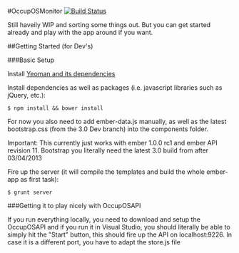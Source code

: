 #OccupOSMonitor [![Build Status](https://api.travis-ci.org/OccupOS/OccupOSMonitor.png)](https://api.travis-ci.org/OccupOS/OccupOSMonitor)

Still haveily WIP and sorting some things out. But you can get started already and play with the app around if you want.

##Getting Started (for Dev's)

###Basic Setup

Install [Yeoman and its dependencies](http://yeoman.io/)

Install dependencies as well as packages (i.e. javascript libraries such as jQuery, etc.):

```
$ npm install && bower install
```

For now you also need to add ember-data.js manually, as well as the latest bootstrap.css (from the 3.0 Dev branch) into the components folder.

Important: This currently just works with ember 1.0.0 rc1 and ember API revision 11. Bootstrap you literally need the latest 3.0 build from after 03/04/2013

Fire up the server (it will compile the templates and build the whole ember-app as first task):

```
$ grunt server
```

###Getting it to play nicely with OccupOSAPI

If you run everything locally, you need to download and setup the OccupOSAPI and if you run it in Visual Studio, you should literally be able to simply
hit the "Start" button, this should fire up the API on localhost:9226. In case it is a different port, you have to adapt the store.js file
